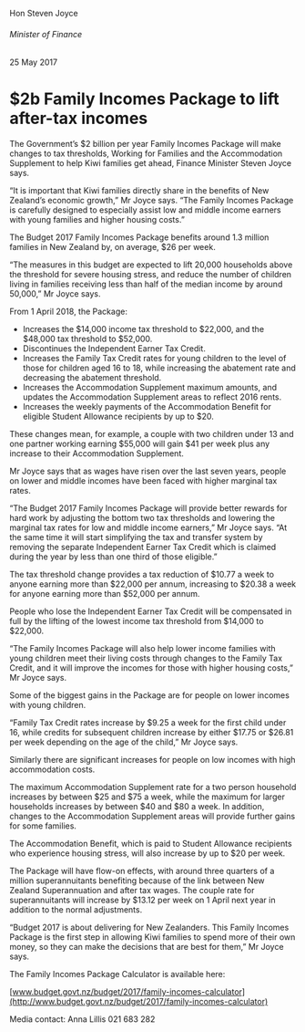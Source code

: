 Hon Steven Joyce

###### Minister of Finance

25 May 2017

$2b Family Incomes Package to lift after-tax incomes
====================================================

The Government’s $2 billion per year Family Incomes Package will make changes to tax thresholds, Working for Families and the Accommodation Supplement to help Kiwi families get ahead, Finance Minister Steven Joyce says.

“It is important that Kiwi families directly share in the benefits of New Zealand’s economic growth,” Mr Joyce says. “The Family Incomes Package is carefully designed to especially assist low and middle income earners with young families and higher housing costs.”

The Budget 2017 Family Incomes Package benefits around 1.3 million families in New Zealand by, on average, $26 per week.

“The measures in this budget are expected to lift 20,000 households above the threshold for severe housing stress, and reduce the number of children living in families receiving less than half of the median income by around 50,000,” Mr Joyce says.

From 1 April 2018, the Package:

*   Increases the $14,000 income tax threshold to $22,000, and the $48,000 tax threshold to $52,000.
*   Discontinues the Independent Earner Tax Credit.
*   Increases the Family Tax Credit rates for young children to the level of those for children aged 16 to 18, while increasing the abatement rate and decreasing the abatement threshold.
*   Increases the Accommodation Supplement maximum amounts, and updates the Accommodation Supplement areas to reflect 2016 rents.
*   Increases the weekly payments of the Accommodation Benefit for eligible Student Allowance recipients by up to $20.

These changes mean, for example, a couple with two children under 13 and one partner working earning $55,000 will gain $41 per week plus any increase to their Accommodation Supplement.

Mr Joyce says that as wages have risen over the last seven years, people on lower and middle incomes have been faced with higher marginal tax rates.

“The Budget 2017 Family Incomes Package will provide better rewards for hard work by adjusting the bottom two tax thresholds and lowering the marginal tax rates for low and middle income earners,” Mr Joyce says. “At the same time it will start simplifying the tax and transfer system by removing the separate Independent Earner Tax Credit which is claimed during the year by less than one third of those eligible.”

The tax threshold change provides a tax reduction of $10.77 a week to anyone earning more than $22,000 per annum, increasing to $20.38 a week for anyone earning more than $52,000 per annum.

People who lose the Independent Earner Tax Credit will be compensated in full by the lifting of the lowest income tax threshold from $14,000 to $22,000.

“The Family Incomes Package will also help lower income families with young children meet their living costs through changes to the Family Tax Credit, and it will improve the incomes for those with higher housing costs,” Mr Joyce says.

Some of the biggest gains in the Package are for people on lower incomes with young children.

“Family Tax Credit rates increase by $9.25 a week for the first child under 16, while credits for subsequent children increase by either $17.75 or $26.81 per week depending on the age of the child,” Mr Joyce says.

Similarly there are significant increases for people on low incomes with high accommodation costs.

The maximum Accommodation Supplement rate for a two person household increases by between $25 and $75 a week, while the maximum for larger households increases by between $40 and $80 a week. In addition, changes to the Accommodation Supplement areas will provide further gains for some families.

The Accommodation Benefit, which is paid to Student Allowance recipients who experience housing stress, will also increase by up to $20 per week.

The Package will have flow-on effects, with around three quarters of a million superannuitants benefiting because of the link between New Zealand Superannuation and after tax wages. The couple rate for superannuitants will increase by $13.12 per week on 1 April next year in addition to the normal adjustments.

“Budget 2017 is about delivering for New Zealanders. This Family Incomes Package is the first step in allowing Kiwi families to spend more of their own money, so they can make the decisions that are best for them,” Mr Joyce says.

The Family Incomes Package Calculator is available here:

[www.budget.govt.nz/budget/2017/family-incomes-calculator](http://www.budget.govt.nz/budget/2017/family-incomes-calculator)

Media contact: Anna Lillis 021 683 282